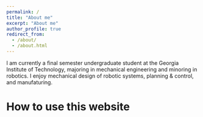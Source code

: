 ```yaml
---
permalink: /
title: "About me"
excerpt: "About me"
author_profile: true
redirect_from: 
  - /about/
  - /about.html
---
```


I am currently a final semester undergraduate student at the Georgia Institute of Technology, majoring in mechanical engineering and minoring in robotics. I enjoy mechanical design of robotic systems, planning & control, and manufaturing.

How to use this website
======

